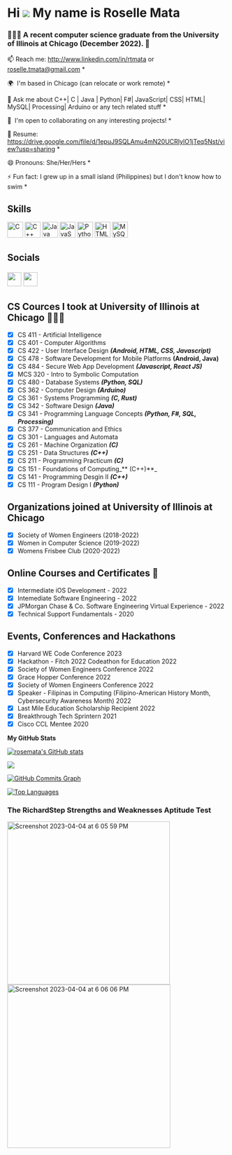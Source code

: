  # Hi ![](https://user-images.githubusercontent.com/18350557/176309783-0785949b-9127-417c-8b55-ab5a4333674e.gif) My name is Roselle Mata 
 ### 👩🏻‍💻 A recent computer science graduate from the University of Illinois at Chicago (December 2022). 🌱
 
 📫 Reach me: http://www.linkedin.com/in/rtmata or roselle.tmata@gmail.com * 

🌍  I'm based in Chicago (can relocate or work remote) * 

💬 Ask me about C++| C | Java | Python| F#| JavaScript| CSS| HTML| MySQL| Processing| Arduino or any tech related stuff * 

🤝  I'm open to collaborating on any interesting projects! *

📝 Resume: https://drive.google.com/file/d/1epuJ9SQLAmu4mN20UCRIylO1jTeq5Nst/view?usp=sharing * 

😄 Pronouns: She/Her/Hers * 

⚡ Fun fact: I grew up in a small island (Philippines) but I don't know how to swim * 


## Skills

<p align="left"> <a href="https://docs.microsoft.com/en-us/cpp/?view=msvc-170" target="_blank" rel="noreferrer"><img src="https://raw.githubusercontent.com/danielcranney/readme-generator/main/public/icons/skills/c-colored.svg" width="36" height="36" alt="C" /></a> <a href="https://docs.microsoft.com/en-us/cpp/?view=msvc-170" target="_blank" rel="noreferrer"><img src="https://raw.githubusercontent.com/danielcranney/readme-generator/main/public/icons/skills/cplusplus-colored.svg" width="36" height="36" alt="C++" /></a> <a href="https://www.oracle.com/java/" target="_blank" rel="noreferrer"><img src="https://raw.githubusercontent.com/danielcranney/readme-generator/main/public/icons/skills/java-colored.svg" width="36" height="36" alt="Java" /></a> <a href="https://developer.mozilla.org/en-US/docs/Web/JavaScript" target="_blank" rel="noreferrer"><img src="https://raw.githubusercontent.com/danielcranney/readme-generator/main/public/icons/skills/javascript-colored.svg" width="36" height="36" alt="JavaScript" /></a> <a href="https://www.python.org/" target="_blank" rel="noreferrer"><img src="https://raw.githubusercontent.com/danielcranney/readme-generator/main/public/icons/skills/python-colored.svg" width="36" height="36" alt="Python" /></a> <a href="https://developer.mozilla.org/en-US/docs/Glossary/HTML5" target="_blank" rel="noreferrer"><img src="https://raw.githubusercontent.com/danielcranney/readme-generator/main/public/icons/skills/html5-colored.svg" width="36" height="36" alt="HTML5" /></a> <a href="https://www.mysql.com/" target="_blank" rel="noreferrer"><img src="https://raw.githubusercontent.com/danielcranney/readme-generator/main/public/icons/skills/mysql-colored.svg" width="36" height="36" alt="MySQL" /></a> </p> 
 
## Socials  <p align="left"> <a href="https://www.github.com/rosemata" target="_blank" rel="noreferrer"><img src="https://raw.githubusercontent.com/danielcranney/readme-generator/main/public/icons/socials/github.svg" width="32" height="32" /></a> <a href="https://www.linkedin.com/in/rtmata" target="_blank" rel="noreferrer"><img src="https://raw.githubusercontent.com/danielcranney/readme-generator/main/public/icons/socials/linkedin.svg" width="32" height="32" /></a></p>

## CS Cources I took at University of Illinois at Chicago 👩🏻‍💻
   * [x] CS 411 - Artificial Intelligence
   * [x] CS 401 - Computer Algorithms
   * [x] CS 422 - User Interface Design _**(Android, HTML, CSS, Javascript)**_
   * [x] CS 478 - Software Development for Mobile Platforms **(Android, Java)**
   * [x] CS 484 - Secure Web App Development **_(Javascript, React JS)_**
   * [x] MCS 320 - Intro to Symbolic Computation 
   * [x] CS 480 - Database Systems _**(Python, SQL)**_
   * [x] CS 362 - Computer Design _**(Arduino)**_
   * [x] CS 361 - Systems Programming _**(C, Rust)**_
   * [x] CS 342 - Software Design _**(Java)**_
   * [x] CS 341 - Programming Language Concepts _**(Python, F#, SQL, Processing)**_
   * [x] CS 377 - Communication and Ethics 
   * [x] CS 301 - Languages and Automata
   * [x] CS 261 - Machine Organization _**(C)**_
   * [x] CS 251 - Data Structures _**(C++)**_
   * [x] CS 211 - Programming Practicum _**(C)**_
   * [x] CS 151 - Foundations of Computing_** (C++)**_
   * [x] CS 141 - Programming Desgin II _**(C++)**_
   * [x] CS 111 - Program Design I _**(Python)**_ 
 
## Organizations joined at University of Illinois at Chicago
   * [x] Society of Women Engineers (2018-2022)
   * [x] Women in Computer Science (2019-2022)
   * [x] Womens Frisbee Club (2020-2022) 

## Online Courses and Certificates 🌱

   * [x] Intermediate iOS Development - 2022
   * [x] Intemediate Software Engineering - 2022
   * [x] JPMorgan Chase & Co. Software Engineering Virtual Experience - 2022
   * [x] Technical Support Fundamentals - 2020

## Events, Conferences and Hackathons

  * [x] Harvard WE Code Conference 2023
  * [x] Hackathon - Fitch 2022 Codeathon for Education 2022
  * [x] Society of Women Engineers Conference 2022
  * [x] Grace Hopper Conference 2022
  * [x] Society of Women Engineers Conference 2022
  * [x] Speaker - Filipinas in Computing (Filipino-American History Month, Cybersecurity Awareness Month) 2022
  * [x] Last Mile Education Scholarship Recipient 2022
  * [x] Breakthrough Tech Sprintern 2021
  * [x] Cisco CCL Mentee 2020
 
<b>My GitHub Stats</b>

<a href="http://www.github.com/rosemata"><img src="https://github-readme-stats.vercel.app/api?username=rosemata&show_icons=true&hide=&count_private=true&title_color=0891b2&text_color=ffffff&icon_color=0891b2&bg_color=1c1917&hide_border=true&show_icons=true" alt="rosemata's GitHub stats" /></a>

<a href="http://www.github.com/rosemata"><img src="https://github-readme-streak-stats.herokuapp.com/?user=rosemata&stroke=ffffff&background=1c1917&ring=0891b2&fire=0891b2&currStreakNum=ffffff&currStreakLabel=0891b2&sideNums=ffffff&sideLabels=ffffff&dates=ffffff&hide_border=true" /></a>

<a href="http://www.github.com/rosemata"><img src="https://activity-graph.herokuapp.com/graph?username=rosemata&bg_color=1c1917&color=ffffff&line=0891b2&point=ffffff&area_color=1c1917&area=true&hide_border=true&custom_title=GitHub%20Commits%20Graph" alt="GitHub Commits Graph" /></a>

<a href="https://github.com/rosemata" align="left"><img src="https://github-readme-stats.vercel.app/api/top-langs/?username=rosemata&langs_count=10&title_color=0891b2&text_color=ffffff&icon_color=0891b2&bg_color=1c1917&hide_border=true&locale=en&custom_title=Top%20%Languages" alt="Top Languages" /></a> 

### The RichardStep Strengths and Weaknesses Aptitude Test 


<img width="372" alt="Screenshot 2023-04-04 at 6 05 59 PM" src="https://user-images.githubusercontent.com/93716153/229941741-138410d3-fc54-43ca-8205-15d4b76506e6.png">

<img width="373" alt="Screenshot 2023-04-04 at 6 06 06 PM" src="https://user-images.githubusercontent.com/93716153/229941749-19999021-0fc7-412e-a25d-06e3c3516c1d.png">


<!-- 
- 🌱 Currently learning HTML, CSS, Javascript 


- 👯 Looking to collaborate on any Entry Level Project

- 🤔 Interested in a SWE internship

- 💬 Ask me about C/C++/Python/SQL/Java/F# or any tech related stuff

- 📫 Reach me: http://www.linkedin.com/in/rtmata or roselle.tmata@gmail.com

- 📝 Resume: https://drive.google.com/file/d/1epuJ9SQLAmu4mN20UCRIylO1jTeq5Nst/view?usp=sharing

- 😄 Pronouns: She/Her/Hers

- ⚡ Fun fact: I grew up in an island but I don't know how to swim -->
<!-- # Hi ![](https://user-images.githubusercontent.com/18350557/176309783-0785949b-9127-417c-8b55-ab5a4333674e.gif) bio under maintainance, be back soon :construction_worker:

Reach me: https://www.linkedin.com/in/rtmata/

 # Hi ![](https://user-images.githubusercontent.com/18350557/176309783-0785949b-9127-417c-8b55-ab5a4333674e.gif) My name is Roselle Mata
#### 👩🏻‍💻 A recent computer science graduate from the University of Illinois at Chicago (December 2022), I am excited to apply my skills and knowledge to new and challenging opportunities in the tech industry. I enjoy staying up-to-date with the latest developments in the tech world by earning online certificates, exploring new programming languages and frameworks. I am eager to join a dynamic and innovative team where I can continue to learn and grow as a software developer.
 #### I aspire to bring meaningful change 

👩🏻‍💻 A recent computer science graduate from the University of Illinois at Chicago (December 2022), I am excited to apply my skills and knowledge to new and challenging opportunities in the tech industry. Throughout my academic career, I gained a strong foundation in various programming languages, data structures, and algorithms. I also had the opportunity to participate in several tech conferences and team-based projects, which helped me develop strong collaboration and communication skills. In my free time, I enjoy staying up-to-date with the latest developments in the tech world by earning online certificates, exploring new programming languages and frameworks. I am eager to join a dynamic and innovative team where I can continue to learn and grow as a software developer. 

📫 Reach me: http://www.linkedin.com/in/rtmata or roselle.tmata@gmail.com * 

🌍  I'm based in Chicago (can relocate or work remote) * 

💬 Ask me about C++| C | Java | Python| F#| JavaScript| CSS| HTML| MySQL| Processing| Arduino or any tech related stuff * 

🤝  I'm open to collaborating on any interesting projects! *

📝 Resume: https://drive.google.com/file/d/1epuJ9SQLAmu4mN20UCRIylO1jTeq5Nst/view?usp=sharing * 

😄 Pronouns: She/Her/Hers * 

⚡ Fun fact: I grew up in a small island (Philippines) but I don't know how to swim * 

🏅 I may not be the smartest, but I can work the hardest.

## Projects

- JPMorgan Chase & Co. Software Engineering Virtual Internship

https://github.com/rosemata/JPMorgan-Chase-Co.-Software-Engineering-Virtual-Experience

- Jupyter Notebook extension with Python + SageMath: Model of Springs

https://github.com/rosemata/Model_of_Springs

- The Ancient Game of Morra

https://github.com/rosemata/The_Game_of_Morra

- HTML, CSS, Javacript : Simple project where the page starts blurry and the image load up to 100% clearer: 

https://github.com/rosemata/blurry-to-clear-loading-page 

- SQL + Python : Analyzing Chicago Transit Authority database in Python: 

https://replit.com/join/dtemwcclhn-rosellemata2

- Arduino + Python: Input based game control with Arduino buttons and Python: 

https://github.com/rosemata/-Input-based-game-control-with-Arduino-buttons-and-Python

- Java : Keno Game: 

https://github.com/rosemata/Keno-Game

- Java : Coffee Maker App: 

https://github.com/rosemata/Coffee-Maker

- F# + C# + Processing: Image Processing with F#: 

https://github.com/rosemata/Image-Processing

- C : Build simple shell compiler with C

https://github.com/rosemata/Simple_C_Compiler_FrontEnd_Ncurses

- C++ : Personality test: 

https://replit.com/join/xrfbnglbdh-rosellemata2

https://github.com/rosemata/personality-test

- C++ : Animated Bar Chart: 

https://replit.com/join/tyiwybudvj-rosellemata2

https://github.com/rosemata/animated_bar_chart

- C++ : DNA Profiling: 

https://replit.com/join/uqimcndeum-rosellemata2

https://github.com/rosemata/DNA_Profiling

- C : Balanced Symbol Checker: 

https://replit.com/join/mfbluvoigd-rosellemata2

https://github.com/rosemata/Balanced_Symbol_Checker-

- C : Input Based Array Project : 

https://github.com/rosemata/Input-Based-Array-Project

- C : Functions-operating-on-2D-Arrays-and-Strings : 

https://github.com/rosemata/Functions-operating-on-2D-Arrays-and-Strings

- Python: Virtual Canvas Project using turtle: 

https://trinket.io/library/trinkets/e905a53257 

- Python: Game Project Catch the Stars, Avoid the Asteroids: 

https://trinket.io/library/trinkets/a351b4e750

### Support Me

<a href="https://www.buymeacoffee.com/rosemata"><img src="https://cdn.buymeacoffee.com/buttons/v2/default-yellow.png" width="200" /></a>





## Projects

- JPMorgan Chase & Co. Software Engineering Virtual Internship

https://github.com/rosemata/JPMorgan-Chase-Co.-Software-Engineering-Virtual-Experience

- Jupyter Notebook extension with Python + SageMath: Model of Springs

https://github.com/rosemata/Model_of_Springs

- HTML, CSS, Javacript : Simple project where the page starts blurry and the image load up to 100% clearer: 

https://github.com/rosemata/blurry-to-clear-loading-page 

- SQL + Python : Analyzing Chicago Transit Authority database in Python: 

https://replit.com/join/dtemwcclhn-rosellemata2

- Arduino + Python: Input based game control with Arduino buttons and Python: 

https://github.com/rosemata/-Input-based-game-control-with-Arduino-buttons-and-Python

- Java : Keno Game: 

https://github.com/rosemata/Keno-Game

- Java : Coffee Maker App: 

https://github.com/rosemata/Coffee-Maker

- F# + C# + Processing: Image Processing with F#: 

https://github.com/rosemata/Image-Processing

- C : Build simple shell compiler with C

https://github.com/rosemata/Simple_C_Compiler_FrontEnd_Ncurses

- C++ : Personality test: 

https://replit.com/join/xrfbnglbdh-rosellemata2

https://github.com/rosemata/personality-test

- C++ : Animated Bar Chart: 

https://replit.com/join/tyiwybudvj-rosellemata2

https://github.com/rosemata/animated_bar_chart

- C++ : DNA Profiling: 

https://replit.com/join/uqimcndeum-rosellemata2

https://github.com/rosemata/DNA_Profiling

- C : Balanced Symbol Checker: 

https://replit.com/join/mfbluvoigd-rosellemata2

- C : Input Based Array Project : 

https://github.com/rosemata/Input-Based-Array-Project

- C : Functions-operating-on-2D-Arrays-and-Strings : 

https://github.com/rosemata/Functions-operating-on-2D-Arrays-and-Strings

- Python: Virtual Canvas Project using turtle: 

https://trinket.io/library/trinkets/e905a53257 

- Python: Game Project Catch the Stars, Avoid the Asteroids: 

https://trinket.io/library/trinkets/a351b4e750 

 ✉️  You can reach me at [roselle.tmata@gmail.com](mailto:roselle.tmata@gmail.com) or http://www.linkedin.com/in/rtmata * 


#### Hi I'm a Computer Science Student at the University of Illinois at Chicago, looking to Graduate  December 2022. Aspiring for a role in Software Engineering or related field. I have wide variety of technical skills and 5+ years work experience in customer service--providing personalized solutions to distinct project/supervisor/customer demands, working in a busy environment and in a diverse team of 2-50+ associates. 

 🌍  I'm based in Chicago (can relocate or work remote) * 


🌱  I'm learning Swift with IOS Mobile Development course with Codepath](http://www.codepath.org/courses/ios-mobile-development) * 


📫 Reach me: http://www.linkedin.com/in/rtmata or roselle.tmata@gmail.com * 
🤔 Interested in mentorship programs *  --->
